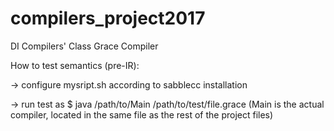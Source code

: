 # compilers_project2017
DI Compilers' Class Grace Compiler

How to test semantics (pre-IR):

-> configure mysript.sh according to sabblecc installation

-> run test as $ java /path/to/Main /path/to/test/file.grace
(Main is the actual compiler, located in the same file as the rest of the project files)
